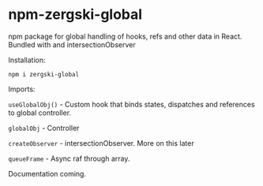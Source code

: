 # npm-zergski-global
 npm package for global handling of hooks, refs and other data in React. Bundled with and intersectionObserver

Installation:

`npm i zergski-global`


Imports:

`useGlobalObj()` - Custom hook that binds states, dispatches and references to global controller.

`globalObj` - Controller

`createObserver` - intersectionObserver. More on this later

`queueFrame` - Async raf through array.


Documentation coming.
